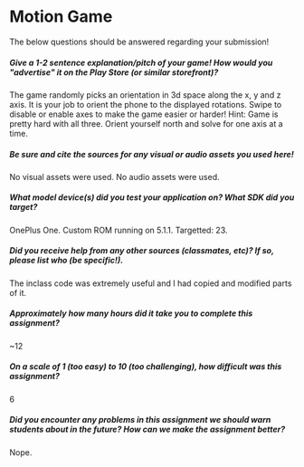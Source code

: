 # Motion Game

The below questions should be answered regarding your submission!

##### Give a 1-2 sentence explanation/pitch of your game! How would you "advertise" it on the Play Store (or similar storefront)? #####
The game randomly picks an orientation in 3d space along the x, y and z axis. It is your job to orient the phone to the displayed
rotations. Swipe to disable or enable axes to make the game easier or harder!
Hint: Game is pretty hard with all three. Orient yourself north and solve for one axis at a time.


##### Be sure and cite the sources for any visual or audio assets you used here! #####
No visual assets were used. No audio assets were used.


##### What model device(s) did you test your application on? What SDK did you target? #####
OnePlus One. Custom ROM running on 5.1.1. Targetted: 23.


##### Did you receive help from any other sources (classmates, etc)? If so, please list who (be specific!). #####
The inclass code was extremely useful and I had copied and modified parts of it.

##### Approximately how many hours did it take you to complete this assignment? #####
~12

##### On a scale of 1 (too easy) to 10 (too challenging), how difficult was this assignment? #####
6

##### Did you encounter any problems in this assignment we should warn students about in the future? How can we make the assignment better? #####
Nope.
